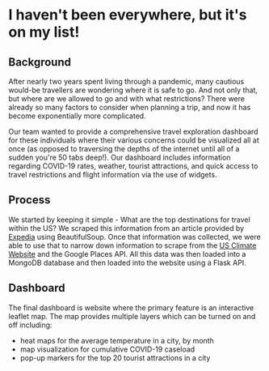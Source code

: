 # I haven't been everywhere, but it's on my list!

## Background 

After nearly two years spent living through a pandemic, many cautious would-be travellers are wondering where it is safe to go. And not only that, but where are we allowed to go and with what restrictions? There were already so many factors to consider when planning a trip, and now it has become exponentially more complicated.

Our team wanted to provide a comprehensive travel exploration dashboard for these individuals where their various concerns could be visualized all at once (as opposed to traversing the depths of the internet until all of a sudden you're 50 tabs deep!). Our dashboard includes information regarding COVID-19 rates, weather, tourist attractions, and quick access to travel restrictions and flight information via the use of widgets. 

## Process 

We started by keeping it simple - What are the top destinations for travel within the US? We scraped this information from an article provided by [Expedia](https://viewfinder.expedia.com/top-rated-vacation-destinations-in-north-america/) using BeautifulSoup. Once that information was collected, we were able to use that to narrow down information to scrape from the [US Climate Website](https://www.usclimatedata.com/) and the Google Places API. All this data was then loaded into a MongoDB database and then loaded into the website using a Flask API. 

## Dashboard

The final dashboard is website where the primary feature is an interactive leaflet map. The map provides multiple layers which can be turned on and off including:
  * heat maps for the average temperature in a city, by month
  * map visualization for cumulative COVID-19 caseload
  * pop-up markers for the top 20 tourist attractions in a city

